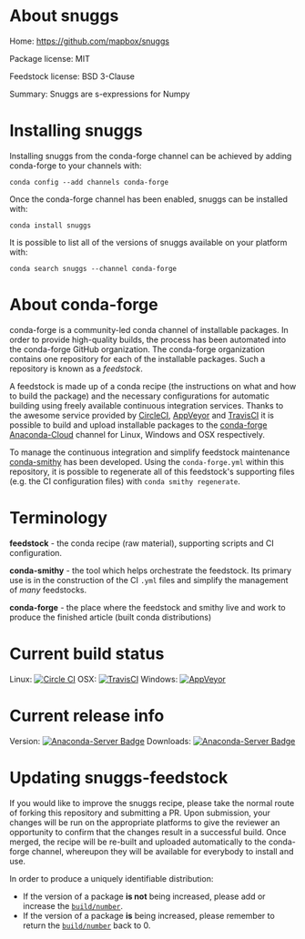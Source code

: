 About snuggs
============

Home: https://github.com/mapbox/snuggs

Package license: MIT

Feedstock license: BSD 3-Clause

Summary: Snuggs are s-expressions for Numpy



Installing snuggs
=================

Installing snuggs from the conda-forge channel can be achieved by adding conda-forge to your channels with:

```
conda config --add channels conda-forge
```

Once the conda-forge channel has been enabled, snuggs can be installed with:

```
conda install snuggs
```

It is possible to list all of the versions of snuggs available on your platform with:

```
conda search snuggs --channel conda-forge
```


About conda-forge
=================

conda-forge is a community-led conda channel of installable packages.
In order to provide high-quality builds, the process has been automated into the
conda-forge GitHub organization. The conda-forge organization contains one repository 
for each of the installable packages. Such a repository is known as a *feedstock*.

A feedstock is made up of a conda recipe (the instructions on what and how to build
the package) and the necessary configurations for automatic building using freely
available continuous integration services. Thanks to the awesome service provided by
[CircleCI](https://circleci.com/), [AppVeyor](http://www.appveyor.com/)
and [TravisCI](https://travis-ci.org/) it is possible to build and upload installable
packages to the [conda-forge](https://anaconda.org/conda-forge)
[Anaconda-Cloud](http://docs.anaconda.org/) channel for Linux, Windows and OSX respectively.

To manage the continuous integration and simplify feedstock maintenance
[conda-smithy](http://github.com/conda-forge/conda-smithy) has been developed.
Using the ``conda-forge.yml`` within this repository, it is possible to regenerate all of
this feedstock's supporting files (e.g. the CI configuration files) with ``conda smithy regenerate``.


Terminology
===========

**feedstock** - the conda recipe (raw material), supporting scripts and CI configuration.

**conda-smithy** - the tool which helps orchestrate the feedstock.
                   Its primary use is in the construction of the CI ``.yml`` files
                   and simplify the management of *many* feedstocks.

**conda-forge** - the place where the feedstock and smithy live and work to
                  produce the finished article (built conda distributions)

Current build status
====================

Linux: [![Circle CI](https://circleci.com/gh/conda-forge/snuggs-feedstock.svg?style=svg)](https://circleci.com/gh/conda-forge/snuggs-feedstock)
OSX: [![TravisCI](https://travis-ci.org/conda-forge/snuggs-feedstock.svg?branch=master)](https://travis-ci.org/conda-forge/snuggs-feedstock) 
Windows: [![AppVeyor](https://ci.appveyor.com/api/projects/status/github/conda-forge/snuggs-feedstock?svg=True)](https://ci.appveyor.com/project/conda-forge/snuggs-feedstock/branch/master)

Current release info
====================
Version: [![Anaconda-Server Badge](https://anaconda.org/conda-forge/snuggs/badges/version.svg)](https://anaconda.org/conda-forge/snuggs)
Downloads: [![Anaconda-Server Badge](https://anaconda.org/conda-forge/snuggs/badges/downloads.svg)](https://anaconda.org/conda-forge/snuggs)


Updating snuggs-feedstock
=========================

If you would like to improve the snuggs recipe, please take the normal
route of forking this repository and submitting a PR. Upon submission, your changes will
be run on the appropriate platforms to give the reviewer an opportunity to confirm that the
changes result in a successful build. Once merged, the recipe will be re-built and uploaded
automatically to the conda-forge channel, whereupon they will be available for everybody to
install and use.

In order to produce a uniquely identifiable distribution:
 * If the version of a package **is not** being increased, please add or increase
   the [``build/number``](http://conda.pydata.org/docs/building/meta-yaml.html#build-number-and-string). 
 * If the version of a package **is** being increased, please remember to return
   the [``build/number``](http://conda.pydata.org/docs/building/meta-yaml.html#build-number-and-string)
   back to 0.
